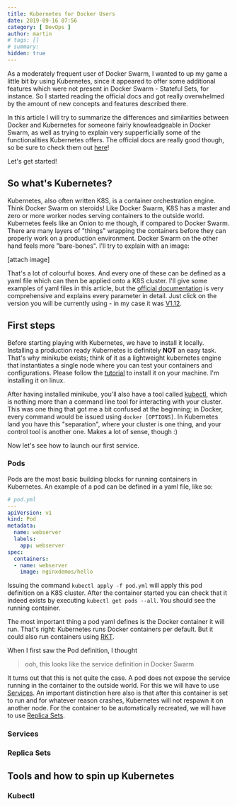 ```yaml
---
title: Kubernetes for Docker Users
date: 2019-09-16 07:56
category: [ DevOps ]
author: martin
# tags: []
# summary: 
hidden: true
---
```

As a moderately frequent user of Docker Swarm, I wanted to up my game a little bit by using Kubernetes, since it appeared to offer some additional features which were not present in Docker Swarm - Stateful Sets, for instance. So I started reading the official docs and got really overwhelmed by the amount of new concepts and features described there.

In this article I will try to summarize the differences and similarities between Docker and Kubernetes for someone fairly knowleadgeable in Docker Swarm, as well as trying to explain very supperficially some of the functionalities Kubernetes offers. The official docs are really good though, so be sure to check them out [here](https://kubernetes.io/docs/concepts/overview/what-is-kubernetes/)!

Let's get started!

## So what's Kubernetes?
Kubernetes, also often written K8S, is a container orchestration engine. Think Docker Swarm on steroids! Like Docker Swarm, K8S has a master and zero or more worker nodes serving containers to the outside world. Kubernetes feels like an Onion to me though, if compared to Docker Swarm. There are many layers of "things" wrapping the containers before they can properly work on a production environment. Docker Swarm on the other hand feels more "bare-bones". I'll try to explain with an image:

[attach image]

That's a lot of colourful boxes. And every one of these can be defined as a yaml file which can then be applied onto a K8S cluster. I'll give some examples of yaml files in this article, but the [official documentation](https://kubernetes.io/docs/reference/) is very comprehensive and explains every parameter in detail. Just click on the version you will be currently using - in my case it was [V1.12](https://kubernetes.io/docs/reference/generated/kubernetes-api/v1.12/).

## First steps
Before starting playing with Kubernetes, we have to install it locally. Installing a production ready Kubernetes is definitely **NOT** an easy task. That's why minikube exists; think of it as a lightweight kubernetes engine that instantiates a single node where you can test your containers and configurations. Please follow the [tutorial](https://minikube.sigs.k8s.io/docs/start/) to install it on your machine. I'm installing it on linux.

After having installed minikube, you'll also have a tool called [kubectl](#kubectl), which is nothing more than a command line tool for interacting with your cluster. This was one thing that got me a bit confused at the beginning; in Docker, every command would be issued using `docker [OPTIONS]`. In Kubernetes land you have this "separation", where your cluster is one thing, and your control tool is another one. Makes a lot of sense, though :)

Now let's see how to launch our first service.

### Pods
Pods are the most basic building blocks for running containers in Kubernetes. An example of a pod can be defined in a yaml file, like so:

```yaml 
# pod.yml
---
apiVersion: v1
kind: Pod
metadata:
  name: webserver
  labels:
    app: webserver
spec:
  containers:
  - name: webserver
    image: nginxdemos/hello
```

Issuing the command `kubectl apply -f pod.yml` will apply this pod definition on a K8S cluster. After the container started you can check that it indeed exists by executing `kubectl get pods --all`. You should see the running container.

 The most important thing a pod yaml defines is the Docker container it will run. That's right: Kubernetes runs Docker containers per default. But it could also run containers using [RKT](https://coreos.com/rkt/docs/latest/using-rkt-with-kubernetes.html).


When I first saw the Pod definition, I thought 

> ooh, this looks like the service definition in Docker Swarm

 It turns out that this is not quite the case. A pod does not expose the service running in the container to the outside world. For this we will have to use [Services](#services). An important distinction here also is that after this container is set to run and for whatever reason crashes, Kubernetes will not respawn it on another node. For the container to be automatically recreated, we will have to use [Replica Sets](#replica-sets).

### <a name="services"></a>Services 


### <a name="replica-sets"></a>Replica Sets







## Tools and how to spin up Kubernetes



### <a name="kubectl"></a>Kubectl 